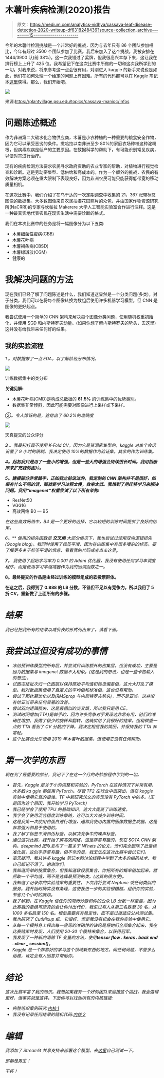 # 木薯叶疾病检测(2020)报告

> 原文：<https://medium.com/analytics-vidhya/cassava-leaf-disease-detection-2020-writeup-df6318248436?source=collection_archive---------15----------------------->

今年的木薯叶检测挑战是一个非常好的挑战，因为与去年只有 86 个团队参加相比，今年有超过 3500 个团队参加了比赛。我后来加入了这个挑战。我被安排在 1444/3900 队(前 38%)。这一次我错过了奖牌，但我很高兴幸存下来，这让我在排行榜上上升了 425 位。我希望记下在这次比赛中所做的一切和这次我所学到的一切。对我来说，将来参考这一点会很有用，对刚进入 kaggle 的新手来说也是如此，他们在如何处理一个给定的问题上有困难。所有的代码都可以在 Kaggle 笔记本[这里](https://www.kaggle.com/mohneesh7/cassava-2020-case-study-full-progress-keras-gpu)获得。那么，我们开始吧。

![](img/ff402e3c7f950d74221f355d8aa64f68.png)

来源:https://plantvillage.psu.edu/topics/cassava-manioc/infos

# 问题陈述概述

作为非洲第二大碳水化合物供应商，木薯是小农种植的一种重要的粮食安全作物，因为它可以承受恶劣的条件。撒哈拉以南非洲至少 80%的家庭农场种植这种淀粉根，但病毒疾病是低产的主要原因。在数据科学的帮助下，有可能识别常见疾病，以便对其进行治疗。

现有的疾病检测方法要求农民寻求政府资助的农业专家的帮助，对植物进行视觉检查和诊断。这是劳动密集型、低供给和高成本的。作为一个额外的挑战，农民的有效解决方案必须在重大限制下表现良好，因为非洲农民可能只能获得低带宽的移动质量相机。

在这次比赛中，我们介绍了在乌干达的一次定期调查中收集的 21，367 张带标签图像的数据集。大多数图像来自农民拍摄花园照片的众包，并由国家作物资源研究所(NaCRRI)的专家与坎帕拉 Makerere 大学人工智能实验室合作进行注释。这是一种最真实地代表农民在现实生活中需要诊断的格式。

我们在本次比赛中的任务是将一幅图像分为以下五类:

*   木薯细菌性疫病(CBB)
*   木薯花叶病
*   木薯褐条病(CBSD)
*   木薯绿斑驳(CGM)
*   健康的

# 我解决问题的方法

现在我们已经了解了问题陈述是什么，我们知道这显然是一个分类问题(多类)。对于分类，我们可以在将每个图像转换为数组后使用许多机器学习模型，但 CNN 是图像的更好起点。

我尝试使用一个简单的 CNN 架构来解决每个图像分类问题，使用随机权重初始化，并使用 SGD 和内斯特罗夫动量。(如果你想了解内斯特罗夫的势头，去这里)这并没有给我带来任何好的结果。

## **我的实验流程**

*1* *。对数据做了一点 EDA，以了解阶级分布情况。*

![](img/8c6c05bff1da24d166445154a202586d.png)

训练数据集中的类分布

**关键见解:**

*   木薯花叶病(CMD)是构成总数据的 **61.5%** 的训练集中的优势类别。
*   数据集非常倾斜，因此可能需要对图像进行上采样或下采样。

**②*。*令人惊讶的是，这给出了 60.2%的准确度**

![](img/d4313a75c1a00b0a41161a30bb3aa5ac.png)

天真提交的公众评分

***3*** *。我最初打算不使用 K-Fold CV，因为它是资源密集型的，kaggle 对单个会话设置了 9 小时的限制。我决定使用 10%的数据作为验证集，其余的作为训练集。*

***4。起初我只是用了一些小的增强，但是一些大的增强会持续很长时间。我用相册库来扩充我的图片。***

***5。建模部分非常棘手，正如我之前说过的，我定制的 CNN 架构并不是很好，如果有什么不同的话，那就是学习过程太慢，效率太低。我想到了用迁移学习来解决问题。我用“imagenet”权重尝试了以下所有架构:***

*   ResNet50
*   VGG16
*   高效网络 B0 — B5

*在这些高效网络中，B4 是一个更好的选择，它以较短的训练时间提供了良好的结果。*

**6*。*** *使用的损失函数是* ***交叉熵*** *大部分情况下，我也尝试过使用双向逻辑损失(Google blog)。我同时使用了标签平滑，因为在训练集中有很多嘈杂的标签。要了解更多关于标签平滑的信息，看看我的代码或者点击这里*[](https://towardsdatascience.com/what-is-label-smoothing-108debd7ef06)**。**

****7。*** *我使用了起始学习率为 0.001 的 Adam 优化器，我没有使用任何学习率调度程序，而是使用学习率缩减器作为我的回调函数之一。**

****8。最终提交的作品是由经过训练的模型组成的软投票群体。****

**在这之后，我得到了 0.888 的 LB 分数，不错但不足以有竞争力。所以我用了 5 折 CV，重新做了上面所有的步骤。**

# *结果*

*我已经把我所有的结果以减价表的形式列出来了，请看下面。*

# ***我尝试过但没有成功的事情***

*   *冻结预训练模型的所有层，并尝试只训练额外的密集层，但没有成功，主要是因为数据集与 imagenet 数据不太相似。(这是我的想法，也是一些卡格勒人的想法)。*
*   *试图冻结批次归一化图层以保持原始平均值和标准偏差值，这大大打乱了模型。我对数据集使用了自定义的平均值和标准值，这也没有帮助。*
*   *尝试了那达慕优化以及(RMSprop 与内斯特罗夫势头)，而不是亚当。这并没有给亚当带来任何显著的改善。*
*   *尝试双向逻辑损失，这是最相似的交叉熵，所以我只是用 CE。*
*   *测试时间增加(TTA)是棘手的，因为许多竞争对手发现这非常有用，他们的准确性增加。我做了很少的旋转和翻转，这确实给了我很好的结果，但稍微重一点的 TTA 看到了 CV 分数的下降。我决定相信我的简历，并保持我的 TTA 非常轻。*
*   *这个比赛也允许使用 2019 年木薯叶数据集，但使用它没有任何帮助。*

# ***第一次学的东西***

*现在到了最重要的部分，我记下了在这一个月的奇妙旅程中学到的一切。*

*   *首先，Kaggle 是关于小的调整和实验的，PyTorch 在这种情况下非常有用，大多数 ka ggle 都使用 PyTorch。尽管 TF2 在行业中很突出，但在 kaggle 实验中使用它真的很难。TF 中新研究论文的实现没有 PyTorch 中的多。(正是因为这个原因，我开始学习 PyTorch)*
*   *我已经学会了使用 TPU 的基础知识，这大大提高了训练速度。*
*   *我学会了使用混合精度训练策略，这可以大大减少训练时间。*
*   *这是我第一次使用白蛋白进行增强，通常我使用内置的图像数据生成器。这是非常强大和易于使用的。*
*   *我了解了标签平滑和伪标签，以解决竞争中的噪声标签。*
*   *通过这次比赛，我开始了解高效网络，这是非常有趣的，现在 SOTA CNN 架构。deepmind 团队发布了一篇关于 NFnets 的论文，他们完全删除了批量标准化层，这似乎非常有趣，但不幸的是，我无法在这次比赛中尝试它们。*
*   *毫无疑问，我从许多 kaggle 笔记本和讨论线程中学到了太多的编码技术，我自己都记不清了。谢谢你们。*
*   *我知道简单的投票集合，但我知道软投票集合，你把所有的概率值加起来，然后取一个平均值，而不是选择最预测的类。(这真的很方便)。*
*   *我知道了记录你的实验结果的重要性，下次我将尝试 Neptune 或任何类似的服务。我开始时确实没有条理，这使我进一步的实验很糟糕。组织你的实验，节省几个小时的麻烦。*
*   *我了解到，在 Kaggle 信任你的简历分数和你的公众 LB 分数一样重要，因为比赛后的重组可能真的会让你付出代价，我见过有人从第三名跌至 30 名，从 1000 多名跌至 150 名。模型需要具有稳定性，而不是过度适应公共测试集。*
*   *我也研究了 CutMixup 纸，它很好，但是我没有机会在我的实验中使用它。*
*   *从每一个模特身上榨出每一盎司的准确性的诀窍是将她们全部集合起来，我在比赛结束时发现，人们使用 20-30 个模特来集合，以获得冠军。*
*   *我发现了一种新的清除 TF 变量的方法，使用**tensor flow . keras . back end . clear _ session()，***
*   *Kaggle 是一个非常好的学习这个领域新东西的地方。问任何问题，不管多么幼稚，肯定会有人回答并帮助你。*

# *结论*

*这次比赛丰富了我的知识。我想如果我有一个好的团队来迎接这个挑战，我会做得更好，但事实就是这样。下面你可以找到所有的内核链接:*

*   *完整组织案例研究:[内核 1](https://www.kaggle.com/mohneesh7/cassava-2020-case-study-full-progress-keras-gpu)*
*   *我没有记录任何结果的随机代码:[内核 2](https://www.kaggle.com/mohneesh7/cassava-leaf-disease-detection-lb-0-885-keras)*

# *编辑*

*我添加了 Streamlit 共享支持来部署这个模型。去[这里](https://share.streamlit.io/mohneesh7/cassava-kaggle-2020/main/Streamlit.py)自己测试一下。*

*那都是男生！*

*干杯！*